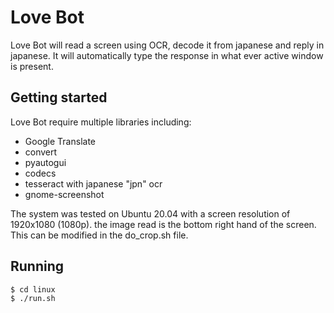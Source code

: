 # Love Bot

Love Bot will read a screen using OCR, decode it from japanese and reply in japanese.  It will automatically type the response in what ever active window is present.

## Getting started

Love Bot require multiple libraries including:
- Google Translate
- convert
- pyautogui
- codecs
- tesseract with japanese "jpn" ocr 
- gnome-screenshot

The system was tested on Ubuntu 20.04 with a screen resolution of 1920x1080 (1080p).  the image read is the bottom right hand of the screen.  This can be modified in the do_crop.sh file.

## Running
```
$ cd linux
$ ./run.sh

```

